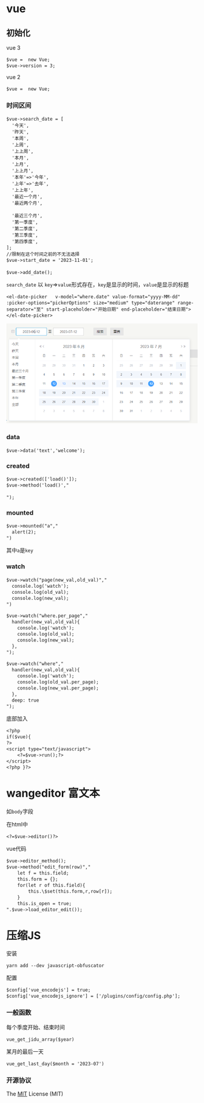 # vue 

## 初始化

vue 3
~~~
$vue =  new Vue;
$vue->version = 3;
~~~

vue 2
~~~
$vue =  new Vue; 
~~~


### 时间区间

~~~
$vue->search_date = [
  '今天',
  '昨天',
  '本周',
  '上周',
  '上上周',
  '本月',
  '上月',
  '上上月',
  '本年'=>'今年', 
  '上年'=>'去年',
  '上上年',
  '最近一个月',
  '最近两个月',
  
  '最近三个月',
  '第一季度', 
  '第二季度', 
  '第三季度', 
  '第四季度', 
];
//限制在这个时间之前的不无法选择
$vue->start_date = '2023-11-01';

$vue->add_date();

~~~

`search_date` 以 `key`=>`value`形式存在，`key`是显示的时间，`value`是显示的标题


~~~
<el-date-picker   v-model="where.date" value-format="yyyy-MM-dd" :picker-options="pickerOptions" size="medium" type="daterange" range-separator="至" start-placeholder="开始日期" end-placeholder="结束日期">
</el-date-picker>
~~~

![演示时间效果](/tests/date1.png "演示时间效果") 

### data 
~~~
$vue->data('text','welcome');
~~~

### created

~~~ 
$vue->created(['load()']);
$vue->method('load()',"

");

~~~

### mounted 
~~~
$vue->mounted("a","
  alert(2);
")
~~~
其中`a`是`key`

### watch

~~~
$vue->watch("page(new_val,old_val)","
  console.log('watch');
  console.log(old_val);
  console.log(new_val);
")
~~~

~~~ 
$vue->watch("where.per_page","
  handler(new_val,old_val){
    console.log('watch');
    console.log(old_val);
    console.log(new_val);
  },  
"); 
~~~

~~~
$vue->watch("where","
  handler(new_val,old_val){
    console.log('watch');
    console.log(old_val.per_page);
    console.log(new_val.per_page);
  }, 
  deep: true
");
~~~


底部加入
~~~
<?php  
if($vue){
?>
<script type="text/javascript">
	<?=$vue->run();?>
</script>
<?php }?> 
~~~

# wangeditor 富文本

如`body`字段

在html中
~~~
<?=$vue->editor()?>
~~~

vue代码

~~~
$vue->editor_method();
$vue->method("edit_form(row)","
    let f = this.field;
    this.form = {};
    for(let r of this.field){
        this.\$set(this.form,r,row[r]);
    } 
    this.is_open = true; 
".$vue->load_editor_edit());
~~~

# 压缩JS
安装 

~~~
yarn add --dev javascript-obfuscator
~~~

配置
~~~
$config['vue_encodejs'] = true;
$config['vue_encodejs_ignore'] = ['/plugins/config/config.php'];
~~~

 

### 一般函数

每个季度开始、结束时间
~~~
vue_get_jidu_array($year)
~~~

某月的最后一天
~~~
vue_get_last_day($month = '2023-07')
~~~


### 开源协议 

The [MIT](LICENSE) License (MIT)
